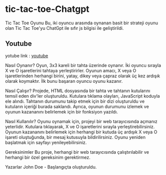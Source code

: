 # tic-tac-toe-Chatgpt
Tic Tac Toe Oyunu
Bu, iki oyuncu arasında oynanan basit bir strateji oyunu olan Tic Tac Toe'yu ChatGpt ile sıfır js bilgisi ile geliştirildi.

## Youtube 
yotube link : [youtube]()

Nasıl Oynanır?
Oyun, 3x3 kareli bir tahta üzerinde oynanır. İki oyuncu sırayla X ve O işaretlerini tahtaya yerleştirirler. Oyunun amacı, X veya O işaretlerinden herhangi birini, yatay, dikey veya çapraz olarak üç kez ardışık olarak koymaktır. İlk bunu başaran oyuncu oyunu kazanır.

Nasıl Çalışır?
Projede, HTML dosyasında bir tahta ve tahtanın kutularını temsil eden div'ler oluşturuldu. Kutulara tıklama olayları, JavaScript koduyla ele alındı. Tahtanın durumunu takip etmek için bir dizi oluşturuldu ve kutuların içeriği burada saklandı. Ayrıca, oyunun durumunu izlemek ve oyunun kazananını belirlemek için bir fonksiyon yazıldı.

Nasıl Kullanılır?
Oyunu oynamak için, projeyi bir web tarayıcısında açmanız yeterlidir. Kutulara tıklayarak, X ve O işaretlerini sırayla yerleştirebilirsiniz. Oyunun kazananını belirlemek için herhangi bir kutuda üç ardışık X veya O işareti oluştuğunda, bir mesaj kutusuyla bildirilirsiniz. Oyunu yeniden başlatmak için sayfayı yenileyebilirsiniz.

Gereksinimler
Bu proje, herhangi bir web tarayıcısında çalıştırılabilir ve herhangi bir özel gereksinim gerektirmez.

Yazarlar
John Doe - Başlangıçta oluşturuldu.
